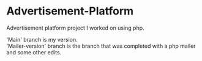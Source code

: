# Advertisement-Platform
Advertisement platform project I worked on using php.

'Main' branch is my version.
<br>
'Mailer-version' branch is the branch that was completed with a php mailer and some other edits. 
